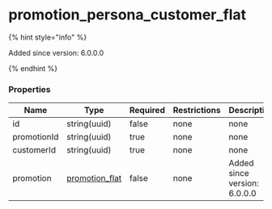 
# promotion_persona_customer_flat

{% hint style="info" %}

Added since version: 6.0.0.0

{% endhint %}

### Properties

|Name|Type|Required|Restrictions|Description|
|---|---|---|---|---|
|id|string(uuid)|false|none|none|
|promotionId|string(uuid)|true|none|none|
|customerId|string(uuid)|true|none|none|
|promotion|[promotion_flat](/schema/promotion_flat.md)|false|none|Added since version: 6.0.0.0|
